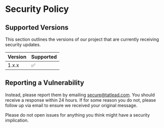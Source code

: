 # Security Policy

## Supported Versions

This section outlines the versions of our project that are currently receiving security updates.

| Version | Supported          |
| ------- | ------------------ |
| 1.x.x   | :white_check_mark: |

## Reporting a Vulnerability

Instead, please report them by emailing [secure@tatlead.com](mailto:secure@tatlead.com).
You should receive a response within 24 hours. If for some reason you do not, please follow up via email to ensure we received your original message.

Please do not open issues for anything you think might have a security implication.
